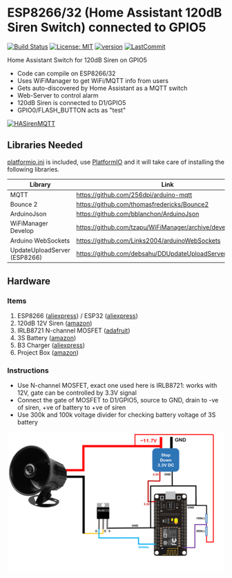 # ESP8266/32 (Home Assistant 120dB Siren Switch) connected to GPIO5

[![Build Status](https://travis-ci.com/debsahu/HASirenMQTT.svg?branch=master)](https://travis-ci.com/debsahu/HASirenMQTT) [![License: MIT](https://img.shields.io/github/license/debsahu/HASirenMQTT.svg)](https://opensource.org/licenses/MIT) [![version](https://img.shields.io/github/release/debsahu/HASirenMQTT.svg)](https://github.com/debsahu/HASirenMQTT/releases) [![LastCommit](https://img.shields.io/github/last-commit/debsahu/HASirenMQTT.svg?style=social)](https://github.com/debsahu/HASirenMQTT/commits/master)

Home Assistant Switch for 120dB Siren on GPIO5

- Code can compile on ESP8266/32
- Uses WiFiManager to get WiFi/MQTT info from users
- Gets auto-discovered by Home Assistant as a MQTT switch
- Web-Server to control alarm
- 120dB Siren is connected to D1/GPIO5
- GPIO0/FLASH_BUTTON acts as "test"

[![HASirenMQTT](https://img.youtube.com/vi/XXXXXXX/0.jpg)](https://www.youtube.com/watch?v=XXXXXXXX)

## Libraries Needed

[platformio.ini](https://github.com/debsahu/HASirenMQTT/blob/master/platformio.ini) is included, use [PlatformIO](https://platformio.org/platformio-ide) and it will take care of installing the following libraries.

| Library                     | Link                                                                                              |
|-----------------------------|---------------------------------------------------------------------------------------------------|
|MQTT                         |https://github.com/256dpi/arduino-mqtt                                                             |
|Bounce 2                     |https://github.com/thomasfredericks/Bounce2                                                        |
|ArduinoJson                  |https://github.com/bblanchon/ArduinoJson                                                           |
|WiFiManager Develop          |https://github.com/tzapu/WiFiManager/archive/development.zip                                       |
|Arduino WebSockets           |https://github.com/Links2004/arduinoWebSockets                                                     |
|UpdateUploadServer (ESP8266) |https://github.com/debsahu/DDUpdateUploadServer                                                    |

## Hardware

### Items

1. ESP8266 ([aliexpress](https://www.aliexpress.com/item/ESP8266-CH340G-CH340-G-NodeMcu-V3-Lua-Wireless-WIFI-Module-Micro-USB-Connector-Development-Board-CP2102/32965931916.html)) / ESP32 ([aliexpress](https://www.aliexpress.com/item/32808551116.html))
2. 120dB 12V Siren ([amazon](https://www.amazon.com/gp/product/B07P1FNJTG))
3. IRLB8721 N-channel MOSFET ([adafruit](https://www.adafruit.com/product/355))
4. 3S Battery ([amazon](https://www.amazon.com/gp/product/B07GF63645))
5. B3 Charger ([aliexpress](https://www.aliexpress.com/item/32827966737.html))
6. Project Box ([amazon](https://www.amazon.com/gp/product/B0002BSRIO))

### Instructions

- Use N-channel MOSFET, exact one used here is IRLB8721: works with 12V, gate can be controlled by 3.3V signal
- Connect the gate of MOSFET to D1/GPIO5, source to GND, drain to -ve of siren, +ve of battery to +ve of siren
- Use 300k and 100k voltage divider for checking battery voltage of 3S battery

![schematic](https://github.com/debsahu/HASirenMQTT/blob/master/doc/schematic.png)
